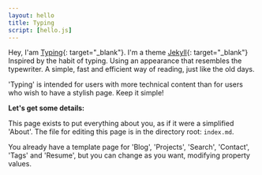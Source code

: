 ```yaml
---
layout: hello
title: Typing
script: [hello.js]
---
```



Hey, I'am [Typing](https://github.com/williamcanin/typing-jekyll-template){: target="_blank"}. I'm a theme [Jekyll](https://jekyllrb.com){: target="_blank"} Inspired by the habit of typing. Using an appearance that resembles the typewriter. A simple, fast and efficient way of reading, just like the old days.

'Typing' is intended for users with more technical content than for users who wish to have a stylish page. Keep it simple!

**Let's get some details:**

This page exists to put everything about you, as if it were a simplified 'About'. The file for editing this page is in the directory root: `index.md`.

You already have a template page for 'Blog', 'Projects', 'Search', 'Contact', 'Tags' and 'Resume', but you can change as you want, modifying property values.


